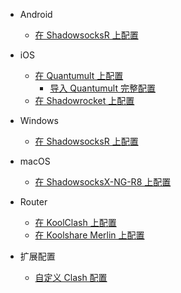 * Android

  * [在 ShadowsocksR 上配置](Android/ShadowsocksR.md)

* iOS

  * [在 Quantumult 上配置](iOS/Quantumult_sub.md)
    * [导入 Quantumult 完整配置](iOS/Quantumult_conf.md)
  * [在 Shadowrocket 上配置](iOS/Shadowrocket.md)

* Windows

  * [在 ShadowsocksR 上配置](Windows/ShadowsocksR.md)

* macOS

  * [在 ShadowsocksX-NG-R8 上配置](macOS/ShadowsocksX-NG-R8.md)


* Router

  * [在 KoolClash 上配置](Router/KoolClash.md)
  * [在 Koolshare Merlin 上配置](Router/Merlin.md)

* 扩展配置

  * [自定义 Clash 配置](Advanced/Clash.md)
